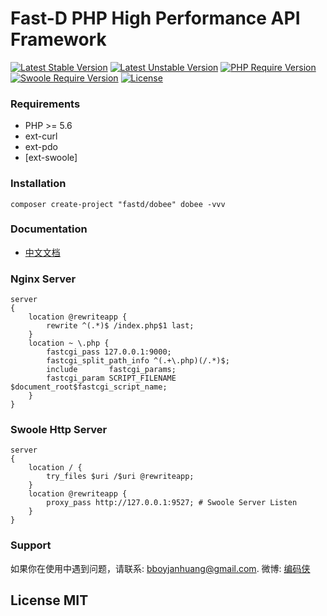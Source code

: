 # Fast-D PHP High Performance API Framework

[![Latest Stable Version](https://poser.pugx.org/fastd/fastd/v/stable)](https://packagist.org/packages/fastd/fastd) 
[![Latest Unstable Version](https://poser.pugx.org/fastd/fastd/v/unstable)](https://packagist.org/packages/fastd/fastd) 
[![PHP Require Version](https://img.shields.io/badge/php-%3E%3D5.6-8892BF.svg)](https://secure.php.net/)
[![Swoole Require Version](https://img.shields.io/badge/swoole-%3E%3D1.8-8892BF.svg)](http://www.swoole.com/)
[![License](https://poser.pugx.org/fastd/fastd/license)](https://packagist.org/packages/fastd/fastd)

### Requirements

* PHP >= 5.6
* ext-curl
* ext-pdo
* [ext-swoole]

### Installation

```
composer create-project "fastd/dobee" dobee -vvv
```

### Documentation

* [中文文档](docs/zh_CN/readme.md)

### Nginx Server

```
server 
{
    location @rewriteapp {
        rewrite ^(.*)$ /index.php$1 last;
    }
    location ~ \.php {
        fastcgi_pass 127.0.0.1:9000;
        fastcgi_split_path_info ^(.+\.php)(/.*)$;
        include       fastcgi_params;
        fastcgi_param SCRIPT_FILENAME $document_root$fastcgi_script_name;
    }
}
```

### Swoole Http Server

```
server 
{
    location / {
        try_files $uri /$uri @rewriteapp;
    }
    location @rewriteapp {
        proxy_pass http://127.0.0.1:9527; # Swoole Server Listen
    }
}
```

### Support

如果你在使用中遇到问题，请联系: [bboyjanhuang@gmail.com](mailto:bboyjanhuang@gmail.com). 微博: [编码侠](http://weibo.com/ecbboyjan)

## License MIT
